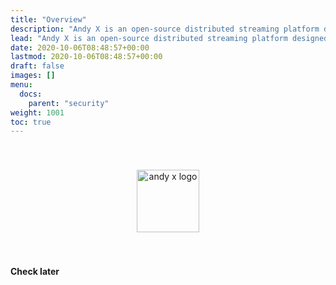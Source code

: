 ```yaml
---
title: "Overview"
description: "Andy X is an open-source distributed streaming platform designed to deliver the best performance possible for high-performance data pipelines, streaming analytics, streaming between microservices and data integrations."
lead: "Andy X is an open-source distributed streaming platform designed to deliver the best performance possible for high-performance data pipelines, streaming analytics, streaming between microservices and data integrations."
date: 2020-10-06T08:48:57+00:00
lastmod: 2020-10-06T08:48:57+00:00
draft: false
images: []
menu:
  docs:
    parent: "security"
weight: 1001
toc: true
---
```


<center><img src="/images/T1.png" style="height:100px; margin-top: 40px; margin-bottom: 40px" alt="andy x logo" align="middle"></center>

**Check later**